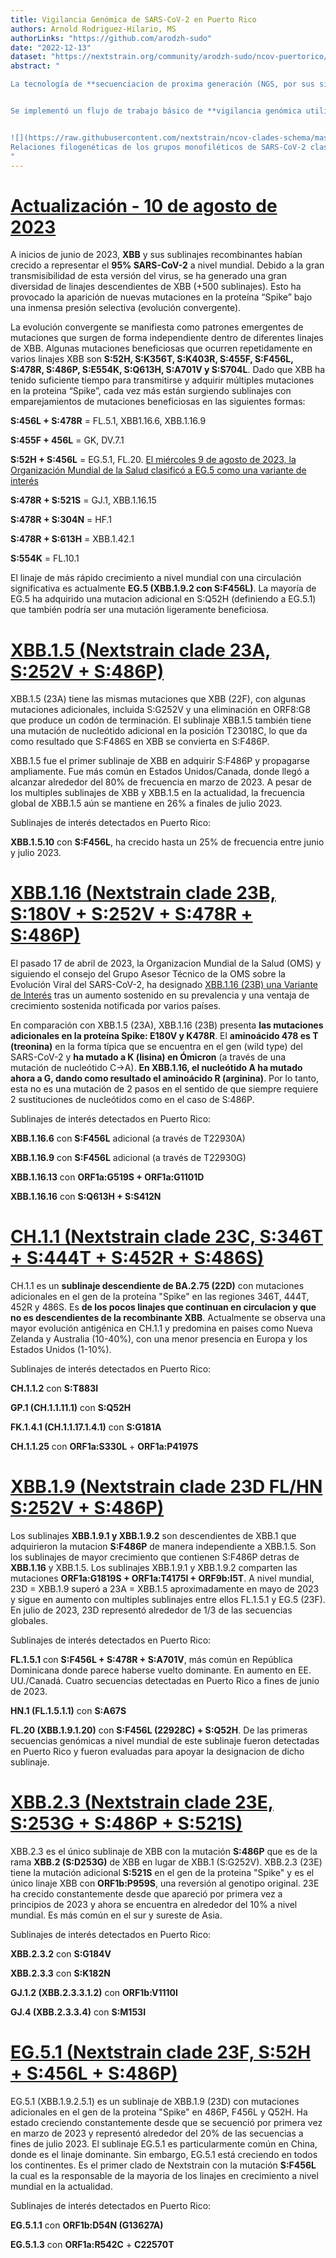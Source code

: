 ```yaml
---
title: Vigilancia Genómica de SARS-CoV-2 en Puerto Rico
authors: Arnold Rodriguez-Hilario, MS
authorLinks: "https://github.com/arodzh-sudo"
date: "2022-12-13"
dataset: "https://nextstrain.org/community/arodzh-sudo/ncov-puertorico/Puerto-Rico/all-time?c=pango_lineage&d=tree,frequencies&f_country=Puerto%20Rico&l=clock&m=div&p=full&showBranchLabels=all"
abstract: "

La tecnología de **secuenciacion de proxima generación (NGS, por sus siglas en ingles)** permite detectar grupos de casos y monitorear nuevas variantes del virus. Los grupos de virus que comparten un conjunto de mutaciones en el genoma se denominan linajes. Algunas variantes que pertenecen a linajes específicos pueden tener características como la capacidad de propagarse más rápidamente, causar una enfermedad más grave o afectar el tratamiento clínico, como el tratamiento con anticuerpos monoclonales. Estas variantes pueden clasificarse como variantes de interés (VOI), variantes bajo monitoreo (VBM), variantes de preocupación (VOC) o variantes de gran preocupación.


Se implementó un flujo de trabajo básico de **vigilancia genómica utilizando la plataforma Nextstrain** para monitorear en tiempo real, la evolución del **SARS-CoV-2 en Puerto Rico**. Este programa permite la visualización de árboles filogenéticos (relación evolutiva entre organismos) para evaluar la divergencia de los genomas de SARS-CoV-2 de Puerto Rico en comparación con el genoma de referencia Wuhan-Hu-1. **Los linajes presentados en este narrativo son según el clasificador Nextclade (dataset 2023-08-09)**.


![](https://raw.githubusercontent.com/nextstrain/ncov-clades-schema/master/clades.svg)
Relaciones filogenéticas de los grupos monofiléticos de SARS-CoV-2 clasificados por Nextstrain, fuente: [Nextstrain](https://nextstrain.org/)
"
---
```


# [Actualización - 10 de agosto de 2023](https://nextstrain.org/community/arodzh-sudo/ncov-puertorico/Puerto-Rico/six-months/?branchLabel=emerging_lineage&f_country=Puerto%20Rico&label=clade:22F%20%28XBB%29&showBranchLabels=all)

A inicios de junio de 2023, **XBB** y sus sublinajes recombinantes habían crecido a representar el **95% SARS-CoV-2** a nivel mundial. Debido a la gran transmisibilidad de esta versión del virus, se ha generado una gran diversidad de linajes descendientes de XBB (+500 sublinajes). Esto ha provocado la aparición de nuevas mutaciones en la proteína “Spike” bajo una inmensa presión selectiva (evolución convergente).


La evolución convergente se manifiesta como patrones emergentes de mutaciones que surgen de forma independiente dentro de diferentes linajes de XBB. Algunas mutaciones beneficiosas que ocurren repetidamente en varios linajes XBB son **S:52H, S:K356T, S:K403R, S:455F, S:F456L, S:478R, S:486P, S:E554K, S:Q613H, S:A701V y S:S704L**. Dado que XBB ha tenido suficiente tiempo para transmitirse y adquirir múltiples mutaciones en la proteina “Spike”, cada vez más están surgiendo sublinajes con emparejamientos de mutaciones beneficiosas en las siguientes formas:


**S:456L + S:478R** = FL.5.1, XBB1.16.6, XBB.1.16.9


**S:455F + 456L** = GK, DV.7.1


**S:52H + S:456L** = EG.5.1, FL.20. [El miércoles 9 de agosto de 2023, la Organización Mundial de la Salud clasificó a EG.5 como una variante de interés](https://www.google.com/url?sa=t&rct=j&q=&esrc=s&source=web&cd=&ved=2ahUKEwjtwordxtKAAxWhTTABHWBIAvgQFnoECA8QAQ&url=https%3A%2F%2Fwww.who.int%2Fdocs%2Fdefault-source%2Fcoronaviruse%2F09082023eg.5_ire_final.pdf%3Fsfvrsn%3D2aa2daee_1&usg=AOvVaw2v-1ytMErhVWhZiauuSfSU&opi=89978449)


**S:478R + S:521S** = GJ.1, XBB.1.16.15


**S:478R + S:304N** = HF.1


**S:478R + S:613H** = XBB.1.42.1


**S:554K** = FL.10.1


El linaje de más rápido crecimiento a nivel mundial con una circulación significativa es actualmente **EG.5 (XBB.1.9.2 con S:F456L)**. La mayoría de EG.5 ha adquirido una mutacion adicional en S:Q52H (definiendo a EG.5.1) que también podría ser una mutación ligeramente beneficiosa.


# [XBB.1.5 (Nextstrain clade 23A, S:252V + S:486P)](https://nextstrain.org/community/arodzh-sudo/ncov-puertorico/Puerto-Rico/six-months/?branchLabel=aa&f_country=Puerto%20Rico&f_pango_lineage=XBB.1.5,XBB.1.5.10&label=clade:23A%20%28XBB.1.5%29)


XBB.1.5 (23A) tiene las mismas mutaciones que XBB (22F), con algunas mutaciones adicionales, incluida S:G252V y una eliminación en ORF8:G8 que produce un codón de terminación. El sublinaje XBB.1.5 también tiene una mutación de nucleótido adicional en la posición T23018C, lo que da como resultado que S:F486S en XBB se convierta en S:F486P. 


XBB.1.5 fue el primer sublinaje de XBB en adquirir S:F486P y propagarse ampliamente. Fue más común en Estados Unidos/Canada, donde llegó a alcanzar alrededor del 80% de frecuencia en marzo de 2023. A pesar de los multiples sublinajes de XBB y XBB.1.5 en la actualidad, la frecuencia global de XBB.1.5 aún se mantiene en 26% a finales de julio 2023.


Sublinajes de interés detectados en Puerto Rico:


**XBB.1.5.10** con **S:F456L**, ha crecido hasta un 25% de frecuencia entre junio y julio 2023.


# [XBB.1.16 (Nextstrain clade 23B, S:180V + S:252V + S:478R + S:486P)](https://nextstrain.org/community/arodzh-sudo/ncov-puertorico/Puerto-Rico/six-months/?branchLabel=aa&f_country=Puerto%20Rico&label=clade:23B%20%28XBB.1.16%29&tl=pango_lineage)


El pasado 17 de abril de 2023, la Organizacion Mundial de la Salud (OMS) y siguiendo el consejo del Grupo Asesor Técnico de la OMS sobre la Evolución Viral del SARS-CoV-2, ha designado [XBB.1.16 (23B) una Variante de Interés](https://www.who.int/docs/default-source/coronaviruse/21042023xbb.1.16ra-v2.pdf) tras un aumento sostenido en su prevalencia y una ventaja de crecimiento sostenida notificada por varios países. 


En comparación con XBB.1.5 (23A), XBB.1.16 (23B) presenta **las mutaciones adicionales en la proteína Spike: E180V y K478R**. El **aminoácido 478 es T (treonina)** en la forma típica que se encuentra en el gen (wild type) del SARS-CoV-2 y **ha mutado a K (lisina) en Ómicron** (a través de una mutación de nucleótido C->A). **En XBB.1.16, el nucleótido A ha mutado ahora a G, dando como resultado el aminoácido R (arginina)**. Por lo tanto, esta no es una mutación de 2 pasos en el sentido de que siempre requiere 2 sustituciones de nucleótidos como en el caso de S:486P.


Sublinajes de interés detectados en Puerto Rico:


**XBB.1.16.6** con **S:F456L** adicional (a través de T22930A)


**XBB.1.16.9** con **S:F456L** adicional (a través de T22930G)


**XBB.1.16.13** con **ORF1a:G519S + ORF1a:G1101D**


**XBB.1.16.16** con **S:Q613H + S:S412N**


# [CH.1.1 (Nextstrain clade 23C, S:346T + S:444T + S:452R + S:486S)](https://nextstrain.org/community/arodzh-sudo/ncov-puertorico/Puerto-Rico/six-months/?branchLabel=aa&f_country=Puerto%20Rico&label=clade:23C%20%28CH.1.1%29&tl=pango_lineage)

CH.1.1 es un **sublinaje descendiente de BA.2.75 (22D)** con mutaciones adicionales en el gen de la proteína "Spike" en las regiones 346T, 444T, 452R y 486S. Es **de los pocos linajes que continuan en circulacion y que no es descendientes de la recombinante XBB**. Actualmente se observa una mayor evolución antigénica en CH.1.1 y predomina en paises como Nueva Zelanda y Australia (10-40%), con una menor presencia en Europa y los Estados Unidos (1-10%).


Sublinajes de interés detectados en Puerto Rico:


**CH.1.1.2** con **S:T883I**


**GP.1 (CH.1.1.11.1)** con **S:Q52H**


**FK.1.4.1 (CH.1.1.17.1.4.1)** con **S:G181A**


**CH.1.1.25** con **ORF1a:S330L** + **ORF1a:P4197S**


# [XBB.1.9 (Nextstrain clade 23D FL/HN S:252V + S:486P)](https://nextstrain.org/community/arodzh-sudo/ncov-puertorico/Puerto-Rico/six-months/?branchLabel=aa&f_country=Puerto%20Rico&label=clade:23D%20%28XBB.1.9%29&tl=pango_lineage)


Los sublinajes **XBB.1.9.1 y XBB.1.9.2** son descendientes de XBB.1 que adquirieron la mutacion **S:F486P** de manera independiente a XBB.1.5. Son los sublinajes de mayor crecimiento que contienen S:F486P detras de **XBB.1.16** y XBB.1.5. Los sublinajes XBB.1.9.1 y XBB.1.9.2 comparten las mutaciones **ORF1a:G1819S + ORF1a:T4175I + ORF9b:I5T**. A nivel mundial, 23D = XBB.1.9 superó a 23A = XBB.1.5 aproximadamente en mayo de 2023 y sigue en aumento con multiples sublinajes entre ellos FL.1.5.1 y EG.5 (23F). En julio de 2023, 23D representó alrededor de 1/3 de las secuencias globales.


Sublinajes de interés detectados en Puerto Rico:


**FL.1.5.1** con **S:F456L + S:478R + S:A701V**, más común en República Dominicana donde parece haberse vuelto dominante. En aumento en EE. UU./Canadá. Cuatro secuencias detectadas en Puerto Rico a fines de junio de 2023.


**HN.1 (FL.1.5.1.1)** con **S:A67S**


**FL.20 (XBB.1.9.1.20)** con **S:F456L (22928C) + S:Q52H**. De las primeras secuencias genómicas a nivel mundial de este sublinaje fueron detectadas en Puerto Rico y fueron evaluadas para apoyar la designacion de dicho sublinaje.


# [XBB.2.3 (Nextstrain clade 23E, S:253G + S:486P + S:521S)](https://nextstrain.org/community/arodzh-sudo/ncov-puertorico/Puerto-Rico/six-months/?branchLabel=aa&f_country=Puerto%20Rico&label=clade:23E%20%28XBB.2.3%29&tl=pango_lineage)

XBB.2.3 es el único sublinaje de XBB con la mutación **S:486P** que es de la rama **XBB.2 (S:D253G)** de XBB en lugar de XBB.1 (S:G252V). XBB.2.3 (23E) tiene la mutación adicional **S:521S** en el gen de la proteina "Spike" y es el único linaje XBB con **ORF1b:P959S**, una reversión al genotipo original. 23E ha crecido constantemente desde que apareció por primera vez a principios de 2023 y ahora se encuentra en alrededor del 10% a nivel mundial. Es más común en el sur y sureste de Asia.


Sublinajes de interés detectados en Puerto Rico:


**XBB.2.3.2** con **S:G184V**


**XBB.2.3.3** con **S:K182N**


**GJ.1.2 (XBB.2.3.3.1.2)** con **ORF1b:V1110I**


**GJ.4 (XBB.2.3.3.4)** con **S:M153I**


# [EG.5.1 (Nextstrain clade 23F, S:52H + S:456L + S:486P)](https://nextstrain.org/community/arodzh-sudo/ncov-puertorico/Puerto-Rico/six-months/?branchLabel=aa&f_country=Puerto%20Rico&label=clade:23F%20%28EG.5.1%29&tl=pango_lineage)

EG.5.1 (XBB.1.9.2.5.1) es un sublinaje de XBB.1.9 (23D) con mutaciones adicionales en el gen de la proteina "Spike" en  486P, F456L y Q52H. Ha estado creciendo constantemente desde que se secuenció por primera vez en marzo de 2023 y representó alrededor del 20% de las secuencias a fines de julio 2023. El sublinaje EG.5.1 es particularmente común en China, donde es el linaje dominante. Sin embargo, EG.5.1 está creciendo en todos los continentes. Es el primer clado de Nextstrain con la mutación **S:F456L** la cual es la responsable de la mayoria de los linajes en crecimiento a nivel mundial en la actualidad.


Sublinajes de interés detectados en Puerto Rico:


**EG.5.1.1** con **ORF1b:D54N (G13627A)**


**EG.5.1.3** con **ORF1a:R542C** + **C22570T**

